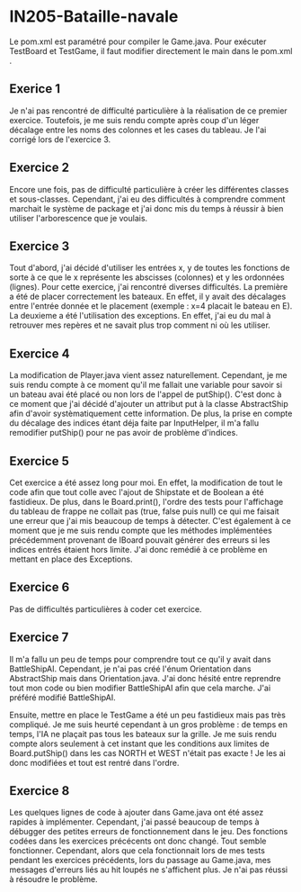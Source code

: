 # IN205-Bataille-navale

Le pom.xml est paramétré pour compiler le Game.java. Pour exécuter TestBoard et TestGame, il faut modifier directement le main dans le pom.xml .

## Exerice 1 

  Je n'ai pas rencontré de difficulté particulière à la réalisation de ce premier exercice. Toutefois, je me suis rendu compte après coup d'un léger décalage entre les noms des colonnes et les cases du tableau. Je l'ai corrigé lors de l'exercice 3.
 
## Exercice 2

  Encore une fois, pas de difficulté particulière à créer les différentes classes et sous-classes. Cependant, j'ai eu des difficultés à comprendre comment marchait le système de package et j'ai donc mis du temps à réussir à bien utiliser l'arborescence que je voulais.
  
## Exercice 3
  
  Tout d'abord, j'ai décidé d'utiliser les entrées x, y de toutes les fonctions de sorte à ce que le x représente les abscisses (colonnes) et y les ordonnées (lignes).
  Pour cette exercice, j'ai rencontré diverses difficultés.
  La première a été de placer correctement les bateaux. En effet, il y avait des décalages entre l'entrée donnée et le placement (exemple : x=4 placait le bateau en E).
  La deuxieme a été l'utilisation des exceptions. En effet, j'ai eu du mal à retrouver mes repères et ne savait plus trop comment ni où les utiliser. 
 
## Exercice 4

  La modification de Player.java vient assez naturellement. Cependant, je me suis rendu compte à ce moment qu'il me fallait une variable pour savoir si un bateau avai été placé ou non lors de l'appel de putShip(). C'est donc à ce moment que j'ai décidé d'ajouter un attribut put à la classe AbstractShip afin d'avoir systèmatiquement cette information. De plus, la prise en compte du décalage des indices étant déja faite par InputHelper, il m'a fallu remodifier putShip() pour ne pas avoir de problème d'indices.
  
## Exercice 5

  Cet exercice a été assez long pour moi. En effet, la modification de tout le code afin que tout colle avec l'ajout de Shipstate et de Boolean a été fastidieux. De plus, dans le Board.print(), l'ordre des tests pour l'affichage du tableau de frappe ne collait pas (true, false puis null) ce qui me faisait une erreur que j'ai mis beaucoup de temps à détecter. 
  C'est également à ce moment que je me suis rendu compte que les méthodes implémentées précédemment provenant de IBoard pouvait générer des erreurs si les indices entrés étaient hors limite. J'ai donc remédié à ce problème en mettant en place des Exceptions.

## Exercice 6

Pas de difficultés particulières à coder cet exercice.
  
## Exercice 7

Il m'a fallu un peu de temps pour comprendre tout ce qu'il y avait dans BattleShipAI. Cependant, je n'ai pas créé l'énum Orientation dans AbstractShip mais dans Orientation.java. J'ai donc hésité entre reprendre tout mon code ou bien modifier BattleShipAI afin que cela marche. J'ai préféré modifié BattleShipAI.

Ensuite, mettre en place le TestGame a été un peu fastidieux mais pas très compliqué. Je me suis heurté cependant à un gros problème : de temps en temps, l'IA ne plaçait pas tous les bateaux sur la grille. Je me suis rendu compte alors seulement à cet instant que les conditions aux limites de Board.putShip() dans les cas NORTH et WEST n'était pas exacte ! Je les ai donc modifiées et tout est rentré dans l'ordre.

## Exercice 8 

  Les quelques lignes de code à ajouter dans Game.java ont été assez rapides à implémenter. Cependant, j'ai passé beaucoup de temps à débugger des petites erreurs de fonctionnement dans le jeu. Des fonctions codées dans les exercices précécents ont donc changé.
  Tout semble fonctionner. Cependant, alors que cela fonctionnait lors de mes tests pendant les exercices précédents, lors du passage au Game.java, mes messages d'erreurs liés au hit loupés ne s'affichent plus. Je n'ai pas réussi à résoudre le problème.


 
